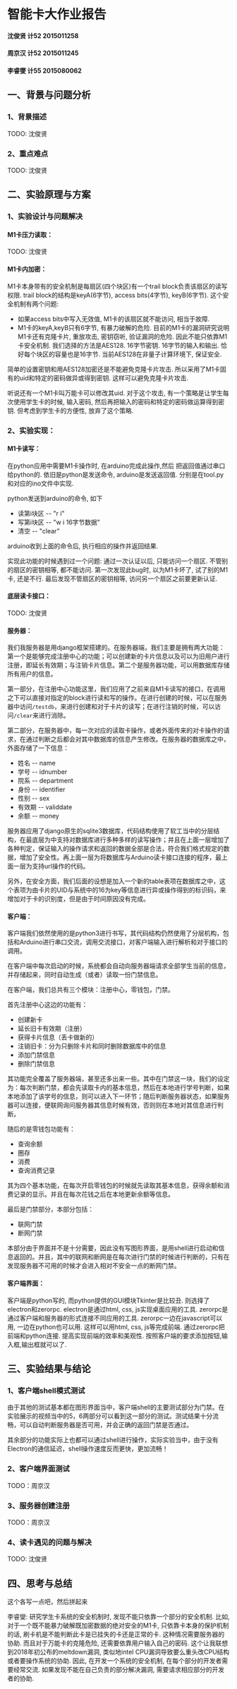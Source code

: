 # 智能卡大作业报告

#### 沈俊贤 计52 2015011258

#### 周京汉 计52 2015011245

#### 李睿燮 计55 2015080062

## 一、背景与问题分析

### 1、背景描述

TODO: 沈俊贤

### 2、重点难点

TODO: 沈俊贤

## 二、实验原理与方案

### 1、实验设计与问题解决

#### M1卡压力读取：

TODO: 沈俊贤

#### M1卡内加密：

M1卡本身带有的安全机制是每扇区(四个块区)有一个trail block负责该扇区的读写权限. trail block的结构是keyA(6字节), access bits(4字节), keyB(6字节).
这个安全机制有两个问题: 
* 如果access bits中写入无效值, M1卡的该扇区就不能访问, 相当于故障.
* M1卡的keyA,keyB只有6字节, 有暴力破解的危险. 目前的M1卡的漏洞研究说明M1卡还有克隆卡片, 重放攻击, 密钥窃听, 验证漏洞的危险. 因此不能只依靠M1卡安全机制.
我们选择的方法是AES128. 16字节密钥. 16字节的输入和输出.
恰好每个块区的容量也是16字节. 当前AES128在非量子计算环境下, 保证安全.

简单的设置密钥和用AES128加密还是不能避免克隆卡片攻击. 所以采用了M1卡固有的uid和特定的密码做异或得到密钥. 这样可以避免克隆卡片攻击.

听说还有一个M1卡叫万能卡可以修改其uid. 对于这个攻击, 有一个策略是让学生每次使用学生卡的时候, 输入密码, 然后再把输入的密码和特定的密码做运算得到密钥. 但考虑到学生卡的方便性, 放弃了这个策略.

### 2、实验实现：

#### M1卡读写：
在python应用中需要M1卡操作时, 在arduino完成此操作,然后 把返回值通过串口给python的. 依旧是python是发送命令, arduino是发送返回值. 分别是在tool.py和对应的ino文件中实现.

python发送到arduino的命令, 如下
* 读第i块区 -- "r i"
* 写第i块区 -- "w i 16字节数据"
* 清空 -- "clear"

arduino收到上面的命令后, 执行相应的操作并返回结果.

实现此功能的时候遇到过一个问题: 通过一次认证以后, 只能访问一个扇区. 不管别的扇区的密钥相等, 都不能访问. 
第一次发现此bug时, 以为M1卡坏了, 试了别的M1卡, 还是不行. 最后发现不管扇区的密钥相等, 访问另一个扇区之前要更新认证.

#### 底层读卡接口：

TODO: 沈俊贤

#### 服务器：

我们我服务器是用django框架搭建的。在服务器端，我们主要是拥有两大功能：第一个是能够完成注册中心的功能；可以创建新的卡片信息以及可以为旧用户进行注册，即延长有效期；与注销卡片信息。第二个是服务器功能，可以用数据库存储所有用户的信息。

第一部分，在注册中心功能这里，我们应用了之前来自M1卡读写的接口，在调用之下可以直接对指定的block进行读和写的操作。在进行创建的时候，可以在服务器中访问`/testdb`，来进行创建和对于卡片的读写；在进行注销的时候，可以访问`/clear`来进行消除。

第二部分，在服务器中，每一次对应的读取卡操作，或者外面传来的对卡操作的请求，在通过判断之后都会对其中数据库的信息产生修改。在服务器的数据库之中，外面存储了一下信息：

* 姓名 -- name
* 学号 -- idnumber
* 院系 -- department
* 身份 -- identifier
* 性别 -- sex
* 有效期 -- validdate
* 余额 -- money

服务器应用了django原生的sqlite3数据库，代码结构使用了软工当中的分层结构，在最底层为中支持对数据库进行多种多样的读写操作；并且在上面一层增加了各种判定，保证输入的操作请求和返回的数据全部是合法，符合我们格式规定的数据，增加了安全性。再上面一层为将数据库与Arduino读卡接口连接的程序，最上面一层为支持url操作的代码。

另外，在安全方面，我们后面的设想是加入一个新的table表项在数据库之中，这个表项为由卡片的UID与系统中的16为key等信息进行异或操作得到的标识码，来增加对于卡的识别度，但是由于时间原因没有完成。

#### 客户端：

客户端我们依然使用的是python3进行书写，其代码结构仍然使用了分层机构，包括和Arduino进行串口交流，调用交流接口，对客户端输入进行解析和对于接口的调用。

在客户端中每次启动的时候，系统都会自动向服务器端请求全部学生当前的信息，并存储起来，同时自动生成（或者）读取一份门禁信息。

在客户端，我们总共有三个模块：注册中心，零钱包，门禁。

首先注册中心这边的功能有：

* 创建新卡
* 延长旧卡有效期（注册）
* 获得卡片信息（丢卡做新的）
* 注销旧卡：分为只删除卡片和同时删除数据库中的信息
* 添加门禁信息
* 删除门禁信息

其功能完全覆盖了服务器端，甚至还多出来一些。其中在门禁这一块，我们的设定为：每次判断门禁，都会先读取卡内的基本信息，然后在本地进行学号判断，如果本地添加了该学号的信息，则可以进入下一环节；随后判断服务器状态，如果服务器可以连接，便联网询问服务器其信息时候有效，否则则在本地对其信息进行判断。

随后的是零钱包功能有：

* 查询余额
* 圈存
* 消费
* 查询消费记录

其为四个基本功能，在每次开启零钱包的时候就先读取其基本信息，获得余额和消费记录的显示。并且在每次花钱之后在本地更新余额等信息。

最后是门禁部分，本部分包括：

* 联网门禁
* 断网门禁

本部分由于界面并不是十分需要，因此没有写图形界面，是用shell进行启动和信息返回的。并且，其中的联网和断网是在每次进行门禁的时候进行判断的，只有在发现服务器不可用的时候才会进入相对不安全一点的断网门禁。

#### 客户端界面：

客户端是python写的, 而python提供的GUI模块Tkinter是比较丑.
则选择了electron和zerorpc. electron是通过html, css, js实现桌面应用的工具. zerorpc是通过客户端和服务器的形式连接不同应用的工具. 
zerorpc一边在javascript可以用, 一边在python也可以用. 这样可以用html, css, js等完成前端. 通过zerorpc把前端和python连接. 提高实现前端的效率和美观性. 按照客户端的要求添加按钮,输入框,输出框就可以了.

## 三、实验结果与结论

### 1、客户端shell模式测试

由于其他的测试基本都在图形界面当中，客户端shell的主要测试部分为门禁。在实验展示的视频当中的5，6两部分可以看到这一部分的测试。测试结果十分流畅，可以自动判断服务器是否可用，并会正确的返回门禁是否通过。

其余部分的功能实际上也都可以通过shell进行操作，实际实验当中，由于没有Electron的通信延迟，shell操作速度反而更快，更加流畅！

### 2、客户端界面测试

TODO：周京汉

### 3、服务器创建注册

TODO：周京汉

### 4、读卡遇见的问题与解决

TODO: 沈俊贤

## 四、思考与总结

这个各写一点吧，然后拼起来

李睿燮: 研究学生卡系统的安全机制时, 发现不能只依靠一个部分的安全机制. 比如, 对于一个既不能暴力破解既加密数据的绝对安全的M1卡, 只依靠卡本身的保护机制的话, 刷卡机是不能判断此卡是已挂失的卡还是正常的卡. 这种情况需要服务器的协助. 而且对于万能卡的克隆危险, 还需要依靠用户输入自己的密码. 这个让我联想到2018年初公布的meltdown漏洞, 类似地intel CPU漏洞导致要么重头改CPU结构或者要操作系统的协助. 因此, 在开发一个系统的安全机制, 在每个部分的开发者需要经常交流. 如果发现不能在自己负责的部分解决漏洞, 需要请求相应部分的开发者的协助. 

